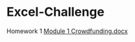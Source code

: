 # Excel-Challenge
Homework 1
[Module 1 Crowdfunding.docx](https://github.com/Kels1127/Excel-Challenge/files/11402952/Module.1.Crowdfunding.docx)
